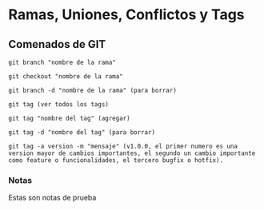 # Ramas, Uniones, Conflictos y Tags

## Comenados de GIT

```
git branch "nombre de la rama"

git checkout "nombre de la rama"

git branch -d "nombre de la rama" (para borrar)

git tag (ver todos los tags)

git tag "nombre del tag" (agregar)

git tag -d "nombre del tag" (para borrar)

git tag -a version -m "mensaje" (v1.0.0, el primer numero es una version mayor de cambios importantes, el segundo un cambio importante como feature o funcionalidades, el tercero bugfix o hotfix).
```

### Notas

Estas son notas de prueba
